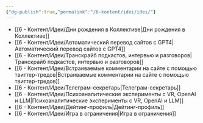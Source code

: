 ```yaml
---
{"dg-publish":true,"permalink":"/6-kontent/idei/idei/"}
---
```


- [[6 - Контент/Идеи/Дни рождения в Коллективе\|Дни рождения в Коллективе]]
- [[6 - Контент/Идеи/Автоматический перевод сайтов с GPT4\|Автоматический перевод сайтов с GPT4]]
- [[6 - Контент/Идеи/Транскрайб подкастов, интервью и разговоров\|Транскрайб подкастов, интервью и разговоров]]
- [[6 - Контент/Идеи/Встраиваемые комментарии на сайте с помощью твиттер-тредов\|Встраиваемые комментарии на сайте с помощью твиттер-тредов]]
- [[6 - Контент/Идеи/Телеграм-секретарь\|Телеграм-секретарь]] 
- [[6 - Контент/Идеи/Психоаналитические эксперименты с VR, OpenAI и LLM\|Психоаналитические эксперименты с VR, OpenAI и LLM]]
- [[6 - Контент/Идеи/Дейтинг-профиль\|Дейтинг-профиль]]
- [[6 - Контент/Идеи/Игра в ограничения\|Игра в ограничения]]
